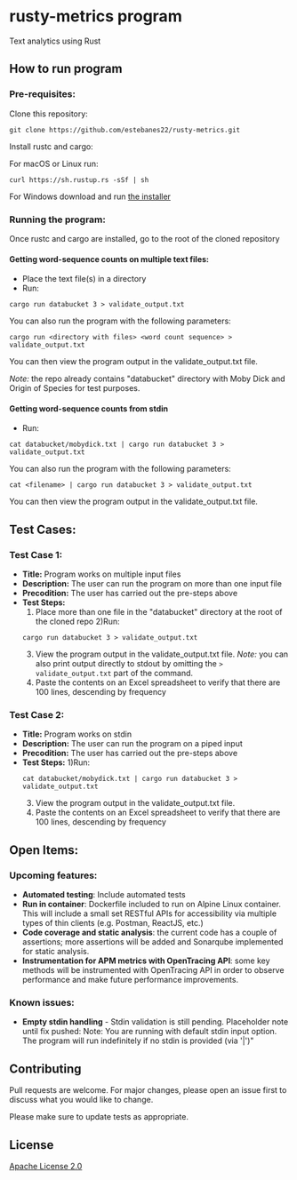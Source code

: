 # rusty-metrics program

Text analytics using Rust

## How to run program

### Pre-requisites:
Clone this repository:
```
git clone https://github.com/estebanes22/rusty-metrics.git
```

Install rustc and cargo:

For macOS or Linux run:
```
curl https://sh.rustup.rs -sSf | sh
```

For Windows download and run [the installer](https://win.rustup.rs/)

### Running the program:

Once rustc and cargo are installed, go to the root of the cloned repository

#### Getting word-sequence counts on multiple text files:
- Place the text file(s) in a directory
- Run:
```
cargo run databucket 3 > validate_output.txt
```
You can also run the program with the following parameters:
```
cargo run <directory with files> <word count sequence> > validate_output.txt
```
You can then view the program output in the validate_output.txt file.

*Note:* the repo already contains "databucket" directory with Moby Dick and Origin of Species for test purposes.

#### Getting word-sequence counts from stdin
- Run:
```
cat databucket/mobydick.txt | cargo run databucket 3 > validate_output.txt
```
You can also run the program with the following parameters:
```
cat <filename> | cargo run databucket 3 > validate_output.txt
```

You can then view the program output in the validate_output.txt file.

## Test Cases:

### Test Case 1:
- **Title:** Program works on multiple input files
- **Description:** The user can run the program on more than one input file
- **Precodition:** The user has carried out the pre-steps above
- **Test Steps:**
  1) Place more than one file in the "databucket" directory at the root of the cloned repo
  2)Run:
    ```
    cargo run databucket 3 > validate_output.txt
    ```
  3) View the program output in the validate_output.txt file. *Note:* you can also print output directly to stdout by omitting the ```> validate_output.txt``` part of the command.
  4) Paste the contents on an Excel spreadsheet to verify that there are 100 lines, descending by frequency

### Test Case 2:
- **Title:** Program works on stdin
- **Description:** The user can run the program on a piped input
- **Precodition:** The user has carried out the pre-steps above
- **Test Steps:**
  1)Run:
    ```
    cat databucket/mobydick.txt | cargo run databucket 3 > validate_output.txt
    ```
  3) View the program output in the validate_output.txt file.
  4) Paste the contents on an Excel spreadsheet to verify that there are 100 lines, descending by frequency
  

## Open Items:
### Upcoming features:
- **Automated testing**: Include automated tests
- **Run in container**: Dockerfile included to run on Alpine Linux container. This will include a small set RESTful APIs for accessibility via multiple types of thin clients (e.g. Postman, ReactJS, etc.)
- **Code coverage and static analysis**: the current code has a couple of assertions; more assertions will be added and Sonarqube implemented for static analysis.
- **Instrumentation for APM metrics with OpenTracing API**: some key methods will be instrumented with OpenTracing API in order to observe performance and make future performance improvements.

### Known issues:
- **Empty stdin handling** - Stdin validation is still pending. Placeholder note until fix pushed: Note: You are running with default stdin input option. The program will run indefinitely if no stdin is provided (via '|')"

## Contributing
Pull requests are welcome. For major changes, please open an issue first to discuss what you would like to change.

Please make sure to update tests as appropriate.

## License
[Apache License 2.0](https://www.apache.org/licenses/LICENSE-2.0.txt)